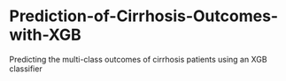 # Prediction-of-Cirrhosis-Outcomes-with-XGB
Predicting the multi-class outcomes of cirrhosis patients using an XGB classifier
